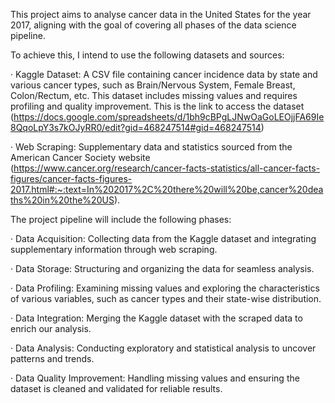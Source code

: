 This project aims to analyse cancer data in the United States for the year 2017, aligning with the goal of covering all phases of the data science pipeline.

To achieve this, I intend to use the following datasets and sources:

·       Kaggle Dataset: A CSV file containing cancer incidence data by state and various cancer types, such as Brain/Nervous System, Female Breast, Colon/Rectum, etc. This dataset includes missing values and requires profiling and quality improvement. This is the link to access the dataset (https://docs.google.com/spreadsheets/d/1bh9cBPgLJNwOaGoLEOjjFA69Ie8QqoLpY3s7kOJyRR0/edit?gid=468247514#gid=468247514)

·       Web Scraping: Supplementary data and statistics sourced from the American Cancer Society website (https://www.cancer.org/research/cancer-facts-statistics/all-cancer-facts-figures/cancer-facts-figures-2017.html#:~:text=In%202017%2C%20there%20will%20be,cancer%20deaths%20in%20the%20US).

 

The project pipeline will include the following phases:

·       Data Acquisition: Collecting data from the Kaggle dataset and integrating supplementary information through web scraping.

·       Data Storage: Structuring and organizing the data for seamless analysis.

·       Data Profiling: Examining missing values and exploring the characteristics of various variables, such as cancer types and their state-wise distribution.

·       Data Integration: Merging the Kaggle dataset with the scraped data to enrich our analysis.

·       Data Analysis: Conducting exploratory and statistical analysis to uncover patterns and trends.

·       Data Quality Improvement: Handling missing values and ensuring the dataset is cleaned and validated for reliable results.
